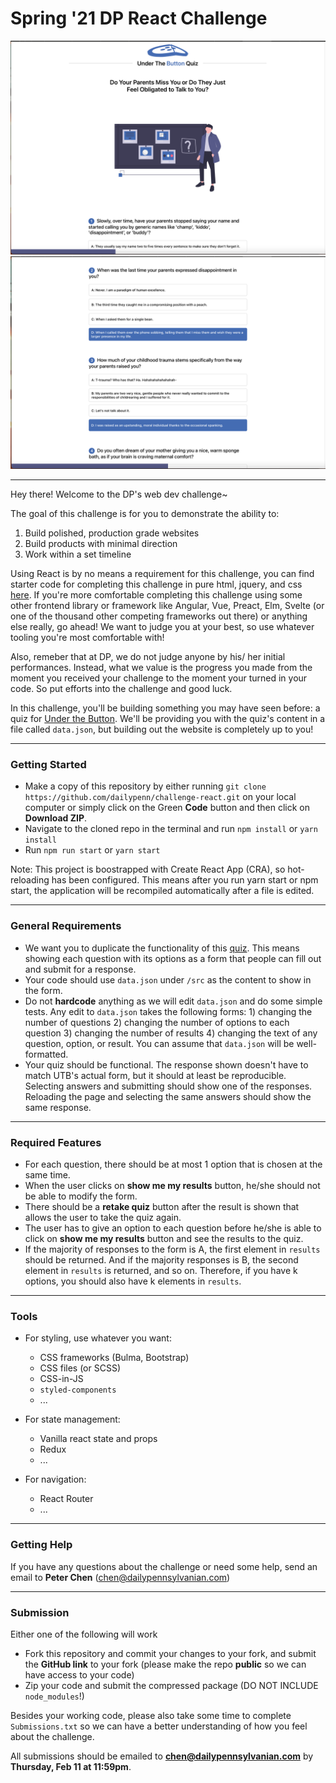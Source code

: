 # Spring '21 DP React Challenge

<img src="src/images/screen.png" title="Front Page">
<img src="src/images/screen2.png" title="Front Page">

---

Hey there! Welcome to the DP's web dev challenge~

The goal of this challenge is for you to demonstrate the ability to:

1. Build polished, production grade websites
2. Build products with minimal direction
3. Work within a set timeline

Using React is by no means a requirement for this challenge, you can find starter code for completing this challenge in pure html, jquery, and css [here](https://github.com/dailypenn/challenge). If you're more comfortable completing this challenge using some other frontend library or framework like Angular, Vue, Preact, Elm, Svelte (or one of the thousand other competing frameworks out there) or anything else really, go ahead! We want to judge you at your best, so use whatever tooling you're most comfortable with!

Also, remeber that at DP, we do not judge anyone by his/ her initial performances. Instead, what we value is the progress you made from the moment you received your challenge to the moment your turned in your code. So put efforts into the challenge and good luck.

In this challenge, you'll be building something you may have seen before:
a quiz for [Under the Button](https://www.underthebutton.com/article/2020/01/parents-obligated-talk). We'll be providing you with the quiz's content in a file called `data.json`, but building out the website is completely up to you!

---

### Getting Started
- Make a copy of this repository by either running `git clone https://github.com/dailypenn/challenge-react.git` on your local computer or simply click on the Green **Code** button and then click on **Download ZIP**.
- Navigate to the cloned repo in the terminal and run `npm install` or `yarn install`
- Run `npm run start` or `yarn start`

Note: This project is boostrapped with Create React App (CRA), so hot-reloading has been configured. This means after you run yarn start or npm start, the application will be recompiled automatically after a file is edited. 

---

### General Requirements
- We want you to duplicate the functionality of this [quiz](https://www.underthebutton.com/article/2020/01/parents-obligated-talk). This means showing each question with its options as a form that people can fill out and submit for a response.
- Your code should use `data.json` under `/src` as the content to show in the form.
- Do not **hardcode** anything as we will edit `data.json` and do some simple tests. Any edit to `data.json` takes the following forms: 1) changing the number of questions 2) changing the number of options to each question 3) changing the number of results 4) changing the text of any question, option, or result. You can assume that `data.json` will be well-formatted.
- Your quiz should be functional. The response shown doesn't have to match UTB's actual form, but it should at least be reproducible. Selecting answers and submitting should show one of the responses. Reloading the page and selecting the same answers should show the same response. 

---

### Required Features
- For each question, there should be at most 1 option that is chosen at the same time.
- When the user clicks on **show me my results** button, he/she should not be able to modify the form.
- There should be a **retake quiz** button after the result is shown that allows the user to take the quiz again.
- The user has to give an option to each question before he/she is able to click on **show me my results** button and see the results to the quiz.
- If the majority of responses to the form is A, the first element in `results` should be returned. And if the majority responses is B, the second element in `results` is returned, and so on. Therefore, if you have k options, you should also have k elements in `results`.

---

### Tools
- For styling, use whatever you want:

  - CSS frameworks (Bulma, Bootstrap)
  - CSS files (or SCSS)
  - CSS-in-JS
  - `styled-components`
  - ...

- For state management:

  - Vanilla react state and props
  - Redux
  - ...

- For navigation:
  - React Router
  - ...

---

### Getting Help
If you have any questions about the challenge or need some help, send an email to **Peter Chen** (chen@dailypennsylvanian.com)

---

### Submission
Either one of the following will work
- Fork this repository and commit your changes to your fork, and submit the **GitHub link** to your fork (please make the repo **public** so we can have access to your code)
- Zip your code and submit the compressed package (DO NOT INCLUDE `node_modules`!)

Besides your working code, please also take some time to complete `Submissions.txt` so we can have a better understanding of how you feel about the challenge.

All submissions should be emailed to **chen@dailypennsylvanian.com** by **Thursday, Feb 11 at 11:59pm**.
